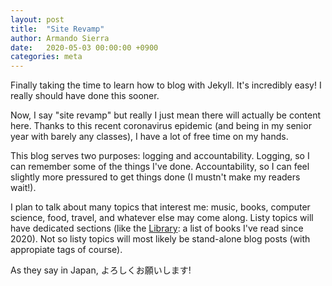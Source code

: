 ```yaml
---
layout: post
title:  "Site Revamp"
author: Armando Sierra
date:   2020-05-03 00:00:00 +0900
categories: meta
---
```


Finally taking the time to learn how to blog with Jekyll. It's incredibly easy! I really should have done this sooner.

Now, I say "site revamp" but really I just mean there will actually be content here. 
Thanks to this recent coronavirus epidemic (and being in my senior year with barely any classes), I have a lot of free time on my hands.

This blog serves two purposes: logging and accountability. 
Logging, so I can remember some of the things I've done. 
Accountability, so I can feel slightly more pressured to get things done (I mustn't make my readers wait!).

I plan to talk about many topics that interest me: music, books, computer science, food, travel, and whatever else may come along.
Listy topics will have dedicated sections (like the [Library](/library/): a list of books I've read since 2020).
Not so listy topics will most likely be stand-alone blog posts (with appropiate tags of course).

As they say in Japan, よろしくお願いします!
